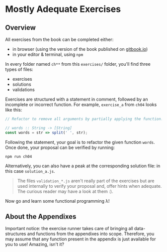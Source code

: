 # Mostly Adequate Exercises

## Overview

All exercises from the book can be completed either:

- in browser (using the version of the book published on [gitbook.io](https://mostly-adequate.gitbooks.io/mostly-adequate-guide/))
- in your editor & terminal, using `npm`

In every folder named `ch**` from this `exercises/` folder, you'll find three types of files:

- exercises
- solutions
- validations

Exercises are structured with a statement in comment, followed by an incomplete
or incorrect function. For example, `exercise_a` from `ch04` looks like this:


```javascript
// Refactor to remove all arguments by partially applying the function.

// words :: String -> [String]
const words = str => split(' ', str);
```

Following the statement, your goal is to refactor the given function `words`. Once done, 
your proposal can be verified by running:

```
npm run ch04
```

Alternatively, you can also have a peak at the corresponding solution file: in this case
`solution_a.js`. 

> The files `validation_*.js` aren't really part of the exercises but are used
> internally to verify your proposal and, offer hints when adequate. The curious 
> reader may have a look at them :).

Now go and learn some functional programming λ!

## About the Appendixes

Important notice: the exercise runner takes care of bringing all
data-structures and functions from the appendixes into scope. Therefore, you
may assume that any function present in the appendix is just available for you
to use! Amazing, isn't it? 
